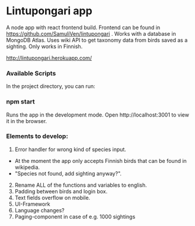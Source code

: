 <h1>Lintupongari app</h1>

A node app with react frontend build. Frontend can be found in https://github.com/SamuliVen/lintupongari .
Works with a database in MongoDB Atlas. Uses wiki API to get taxonomy data from birds saved as a sighting. 
Only works in Finnish.

http://lintupongari.herokuapp.com/

<h3>Available Scripts</h3>
In the project directory, you can run:

<h3>npm start</h3>
Runs the app in the development mode.
Open http://localhost:3001 to view it in the browser.

<h3>Elements to develop:</h3>

1. Error handler for wrong kind of species input.<br/>
- At the moment the app only accepts Finnish birds that can be found in wikipedia.<br/>
- "Species not found, add sighting anyway?".<br/>
2. Rename ALL of the functions and variables to english.<br/>
3. Padding between birds and login box.<br/>
4. Text fields overflow on mobile.
5. UI-Framework
6. Language changes?
7. Paging-component in case of e.g. 1000 sightings
